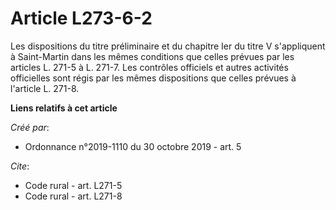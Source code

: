 # Article L273-6-2 

Les dispositions du titre préliminaire et du chapitre Ier du titre V s'appliquent à Saint-Martin dans les mêmes conditions
que celles prévues par les articles L. 271-5 à L. 271-7. Les contrôles officiels et autres activités officielles sont régis
par les mêmes dispositions que celles prévues à l'article L. 271-8.

**Liens relatifs à cet article**

_Créé par_:

  - Ordonnance n°2019-1110 du 30 octobre 2019 - art. 5

_Cite_:

  - Code rural - art. L271-5
  - Code rural - art. L271-8
